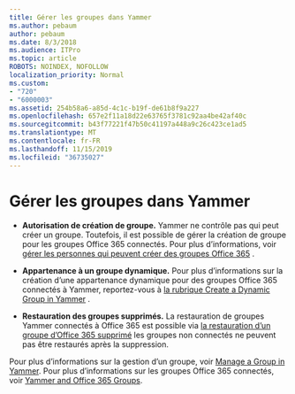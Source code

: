 ```yaml
---
title: Gérer les groupes dans Yammer
ms.author: pebaum
author: pebaum
ms.date: 8/3/2018
ms.audience: ITPro
ms.topic: article
ROBOTS: NOINDEX, NOFOLLOW
localization_priority: Normal
ms.custom:
- "720"
- "6000003"
ms.assetid: 254b58a6-a85d-4c1c-b19f-de61b8f9a227
ms.openlocfilehash: 657e2f11a18d22e63765f3781c92aa4be42af40c
ms.sourcegitcommit: b43f77221f47b50c41197a448a9c26c423ce1ad5
ms.translationtype: MT
ms.contentlocale: fr-FR
ms.lasthandoff: 11/15/2019
ms.locfileid: "36735027"
---
```

# <a name="manage-groups-in-yammer"></a>Gérer les groupes dans Yammer

- **Autorisation de création de groupe.** Yammer ne contrôle pas qui peut créer un groupe. Toutefois, il est possible de gérer la création de groupe pour les groupes Office 365 connectés. Pour plus d’informations, voir [gérer les personnes qui peuvent créer des groupes Office 365](https://docs.microsoft.com/office365/admin/create-groups/manage-creation-of-groups) .

- **Appartenance à un groupe dynamique.** Pour plus d’informations sur la création d’une appartenance dynamique pour des groupes Office 365 connectés à Yammer, reportez-vous à [la rubrique Create a Dynamic Group in Yammer](https://docs.microsoft.com/yammer/manage-yammer-groups/create-a-dynamic-group) .

- **Restauration des groupes supprimés.** La restauration de groupes Yammer connectés à Office 365 est possible via [la restauration d’un groupe d’Office 365 supprimé](https://docs.microsoft.com/office365/admin/create-groups/restore-deleted-group) les groupes non connectés ne peuvent pas être restaurés après la suppression.

Pour plus d’informations sur la gestion d’un groupe, voir [Manage a Group in Yammer](https://support.office.com/article/Manage-a-group-in-Yammer-6e05c6d6-5548-4c88-89cd-e6757a514ef2). Pour plus d’informations sur les groupes Office 365 connectés, voir [Yammer and Office 365 Groups](https://docs.microsoft.com/yammer/manage-yammer-groups/yammer-and-office-365-groups).
  